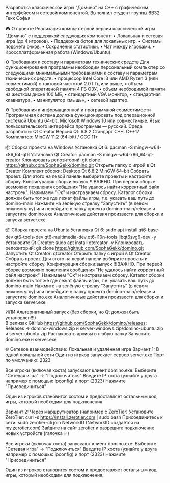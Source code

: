 Разработка классической игры "Домино" на C++ с графическим интерфейсом и сетевой компонентой.
Выполнил студент группы 8В32 Гекк Софья

🎮 О проекте
Реализация компьютерной версии классической игры "Домино" с поддержкой следующих компонент:
• Локальная и сетевая игра (до 4 игроков).
• Поддержка ботов для локальных игр.
• Системы подсчета очков.
• Сохранения статистики.
• Чат между игроками.
• Кроссплатформенная работа (Windows/Ubuntu).

⚙️ Требования к составу и параметрам технических средств
Для функционирования программы необходим персональный компьютер со следующими минимальными требованиями к составу и параметрам технических средств:
•	процессор Intel Core i3 или AMD Ryzen 3 (или совместимый) с тактовой частотой 2.0 ГГц или выше,
•	объем свободной оперативной памяти 4 ГБ ОЗУ,
•	объем необходимой памяти на жестком диске 100 МБ,
•	стандартный VGA монитор,
•	стандартная клавиатура,
•	манипулятор «мышь»,
•	сетевой адаптер.

⚙️ Требования к информационной и программной совместимости
Программная система должна функционировать под операционной системой Ubuntu 64-bit, Microsoft Windows 10 или совместимые.
Язык пользовательского интерфейса программы — русский.
Среда разработки: Qt Creator 
Версия Qt: 6.8.2
Стандарт C++: C++17
Компилятор: MinGW 11.2 (64-bit) / GCC 11+   

📦 Сборка проекта на Windows
Установка Qt 6: pacman -S mingw-w64-x86_64-qt6
Установка Qt Creator: pacman -S mingw-w64-x86_64-qt-creator
Клонировать репозиторий: git clone https://github.com/SophaGekk/domino.git
Открыть папку с игрой в Qt Creator
Комплект сборки: Desktop Qt 6.8.2 MinGW 64-bit
Собрать проект. Для этого на левой панели выбирите проекты и настройте сборку.
Конфигурация сборки:выпуск
!!!ВАЖНО. При первой сборке возможно появления сообщения "Не удалось найти корректный файл настроек". Нажимаем "Ок" и настравиаем сброку. 
Каталог сборки должен быть тот же где лежат файлы игры, т.е. указать ваш путь до domino-main
Нажмите на зелёную стрелку "Запустить" (в левом нижнем углу) или перейдите в папку проекта domino-main/release и запустите domino.exe
Аналогичноые действия произвести для сборки и запуска server.exe

📦 Сборка проекта на Ubunta
Установка Qt 6: sudo apt install qt6-base-dev qt6-tools-dev qt6-multimedia-dev qt6-l10n-tools libqt6svg6-dev -y
Установите Qt Creator: sudo apt install qtcreator -y
Клонировать репозиторий: git clone https://github.com/SophaGekk/domino.git
Запустить Qt Creator: qtcreator
Открыть папку с игрой в Qt Creator
Собрать проект. Для этого на левой панели выбирите проекты и настройте сборку. 
Конфигурация сборки:выпуск
!!!ВАЖНО. При первой сборке возможно появления сообщения "Не удалось найти корректный файл настроек". Нажимаем "Ок" и настравиаем сброку. 
Каталог сборки должен быть тот же где лежат файлы игры, т.е. указать ваш путь до domino-main
Нажмите на зелёную стрелку "Запустить" (в левом нижнем углу) или перейдите в папку проекта domino-main/release и запустите domino.exe
Аналогичноые действия произвести для сборки и запуска server.exe

ИЛИ Альтернативный запуск (без сборки, но Qt должен быть установлен!!!)  
В релизах GitHub https://github.com/SophaGekk/domino/releases: Releases → domino-windows.zip и server-windows.zip/domino-ubuntu.zip и server-ubuntu.zip
Распаковать архивы в любую папку
Запустить domino.exe и server.exe

🌐 Сетевое взаимодействие: Локальная и удалённая игра
  Вариант 1: В одной локальной сети
  Один из игрков запускает сервер server.exe
  Порт по умолчанию: 2323

  Все игроки (включая хоста) запускают клиент domino.exe:
  Выберите "Сетевая игра" → "Подключиться"
  Введите IP хоста (узнайте у друга например с помощью ipconfig) и порт (2323)
  Нажмите "Присоединиться"

  Один из игроков становится хостом и предоставляет остальным код игры, который необходим для подключения.

  Вариант 2: Через маршрутизатор (например с ZeroTier)
  Установите ZeroTier: curl -s https://install.zerotier.com | sudo bash
  Присоединитесь к сети: sudo zerotier-cli join NetworkID (NetworkID создаётся на my.zerotier.com)
  Зайдите на сайт zerotier и разрешите подключение новых устройств (галочка ✅)

  Все игроки (включая хоста) запускают клиент domino.exe:
  Выберите "Сетевая игра" → "Подключиться"
  Введите IP хоста (узнайте у друга например с помощью ipconfig) и порт (2323)
  Нажмите "Присоединиться"

  Один из игроков становится хостом и предоставляет остальным код игры, который необходим для подключения.